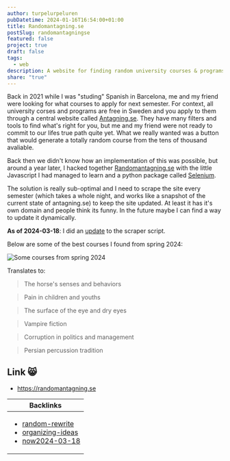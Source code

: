 ```yaml
---
author: turpelurpeluren
pubDatetime: 2024-01-16T16:54:00+01:00
title: Randomantagning.se
postSlug: randomantagningse
featured: false
project: true
draft: false
tags:
  - web
description: A website for finding random university courses & programs.
share: "true"
---
```


Back in 2021 while I was "studing" Spanish in Barcelona, me and my friend were looking for what courses to apply for next semester. For context, all university corses and programs are free in Sweden and you apply to them through a central website called [Antagning.se](https://antagning.se). They have many filters and tools to find what's right for you, but me and my friend were not ready to commit to our lifes true path quite yet. What we really wanted was a button that would generate a totally random course from the tens of thousand avaliable. 

Back then we didn't know how an implementation of this was possible, but around a year later, I hacked together [Randomantagning.se](https://randomantagning.se) with the little Javascript I had managed to learn and a python package called [Selenium](https://pypi.org/project/selenium/).

The solution is really sub-optimal and I need to scrape the site every semester (which takes a whole night, and works like a snapshot of the current state of antagning.se) to keep the site updated. At least it has it's own domain and people think its funny. In the future maybe I can find a way to update it dynamically.

**As of 2024-03-18**: I did an [update](/posts/random-rewrite) to the scraper script.

Below are some of the best courses I found from spring 2024:

![Some courses from spring 2024](@assets/images/randomantagning_vt24.jpg)

Translates to:
> The horse's senses and behaviors

> Pain in children and youths

> The surface of the eye and dry eyes

> Vampire fiction

> Corruption in politics and management

> Persian percussion tradition


## Link 😸
- https://randomantagning.se

| Backlinks                                                                                                                                                                |
| ------------------------------------------------------------------------------------------------------------------------------------------------------------------------ |
| <ul><li>[random-rewrite](/posts/random-rewrite)</li><li>[organizing-ideas](/posts/organizing-ideas)</li><li>[now2024-03-18](/now)</li></ul> |
